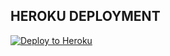 ## HEROKU DEPLOYMENT

<a href="https://heroku.com/deploy?template=https://gitlab.com/Badhacker98/EvalCode">
  <img src="https://img.shields.io/badge/Deploy_to_Heroku-00008B?style=for-the-badge&logo=heroku&logoColor=white" alt="Deploy to Heroku">
</a>
